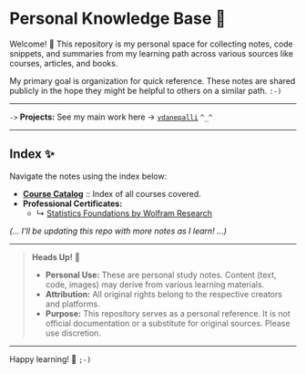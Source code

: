 # Personal Knowledge Base 🧠

Welcome! 👋 This repository is my personal space for collecting notes, code snippets, and summaries from my learning path across various sources like courses, articles, and books.

My primary goal is organization for quick reference. These notes are shared publicly in the hope they might be helpful to others on a similar path. `:-)`

---

`->` **Projects:** See my main work here → [`vdanepalli`](https://github.com/vdanepalli) `^_^`

---

## Index ✨ 

Navigate the notes using the index below:

* **[Course Catalog](courses.md)** :: Index of all courses covered.
* **Professional Certificates:**
    * ↳ [Statistics Foundations by Wolfram Research](linkedin_learning/certificates/certificates.md#statistics-foundations-professional-certificate-by-wolfram-research)

_(... I'll be updating this repo with more notes as I learn! ...)_

---

> **Heads Up!** 📝
>
> * **Personal Use:** These are personal study notes. Content (text, code, images) may derive from various learning materials.
> * **Attribution:** All original rights belong to the respective creators and platforms.
> * **Purpose:** This repository serves as a personal reference. It is not official documentation or a substitute for original sources. Please use discretion.

---

Happy learning! 🎉 `;-)`